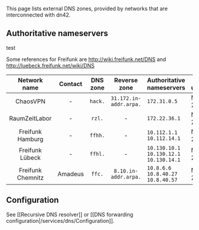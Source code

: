 This page lists external DNS zones, provided by networks that are interconnected with dn42.

## Authoritative nameservers

test

Some references for Freifunk are http://wiki.freifunk.net/DNS and http://luebeck.freifunk.net/wiki/DNS

| **Network name** | **Contact** | **DNS zone** | **Reverse zone** | **Authoritative nameservers** | **Last update** | **Comments** |
|:----------------:|:----------:|:------------:|:----------------:|-------------------------------|--------------|---------|
| ChaosVPN | - | `hack.` | `31.172.in-addr.arpa.` | `172.31.0.5` | Nov. 2013 | - |
| RaumZeitLabor | - | `rzl.` | - | `172.22.36.1` | Nov. 2013 | - |
| Freifunk Hamburg | - | `ffhh.` | - | `10.112.1.1` `10.112.14.1` | Nov. 2013 | - |
| Freifunk Lübeck | - | `ffhl.` | - | `10.130.10.1` `10.130.12.1` `10.130.14.1` | Nov. 2013 | - |
| Freifunk Chemnitz | Amadeus | `ffc.` | `8.10.in-addr.arpa.` | `10.8.6.6` `10.8.40.27` `10.8.40.57` | Nov. 2013 | - |

## Configuration

See [[Recursive DNS resolver]] or [[DNS forwarding configuration|/services/dns/Configuration]].